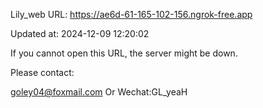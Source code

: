 Lily_web URL: https://ae6d-61-165-102-156.ngrok-free.app

Updated at: 2024-12-09 12:20:02

If you cannot open this URL, the server might be down.

Please contact: 

goley04@foxmail.com Or Wechat:GL_yeaH